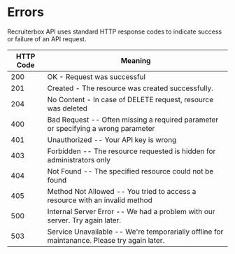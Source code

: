 # Errors

Recruiterbox API uses standard HTTP response codes to indicate success or failure of an API request.

HTTP Code | Meaning
---------- | -------
200 | OK - Request was successful
201 | Created - The resource was created successfully.
204 | No Content - In case of DELETE request, resource was deleted
400 | Bad Request -- Often missing a required parameter or specifying a wrong parameter
401 | Unauthorized -- Your API key is wrong
403 | Forbidden -- The resource requested is hidden for administrators only
404 | Not Found -- The specified resource could not be found
405 | Method Not Allowed -- You tried to access a resource with an invalid method
500 | Internal Server Error -- We had a problem with our server. Try again later.
503 | Service Unavailable -- We're temporarially offline for maintanance. Please try again later.
